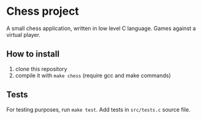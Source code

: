 # Chess project

A small chess application, written in low level C language. Games against a virtual player.

## How to install

1. clone this repository
2. compile it with `make chess` (require gcc and make commands)

## Tests

For testing purposes, run `make test`.
Add tests in `src/tests.c` source file.
